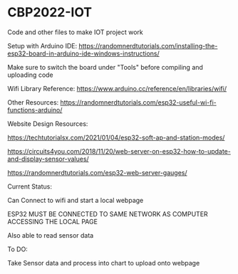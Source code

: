 # CBP2022-IOT
Code and other files to make IOT project work

Setup with Arduino IDE:
https://randomnerdtutorials.com/installing-the-esp32-board-in-arduino-ide-windows-instructions/

Make sure to switch the board under "Tools" before compiling and uploading code

Wifi Library Reference:
https://www.arduino.cc/reference/en/libraries/wifi/

Other Resources:
https://randomnerdtutorials.com/esp32-useful-wi-fi-functions-arduino/

Website Design Resources:

https://techtutorialsx.com/2021/01/04/esp32-soft-ap-and-station-modes/

https://circuits4you.com/2018/11/20/web-server-on-esp32-how-to-update-and-display-sensor-values/

https://randomnerdtutorials.com/esp32-web-server-gauges/


Current Status:

Can Connect to wifi and start a local webpage 

ESP32 MUST BE CONNECTED TO SAME NETWORK AS COMPUTER ACCESSING THE LOCAL PAGE

Also able to read sensor data

To DO: 

Take Sensor data and process into chart to upload onto webpage
